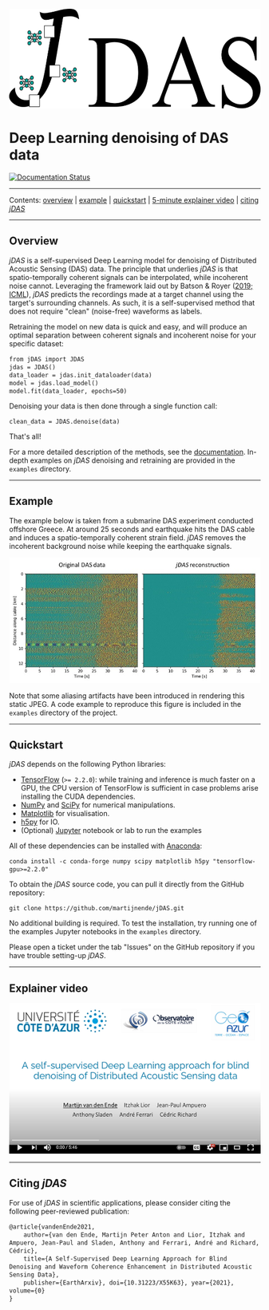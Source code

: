 <p align="center">
    <img src="docs/source/img/jDAS_logo.svg" alt="jDAS logo" height="200" />
</p>

# Deep Learning denoising of DAS data

[![Documentation Status](https://readthedocs.org/projects/jdas/badge/?version=latest)](https://jdas.readthedocs.io/en/latest/?badge=latest)

--------------

Contents: [overview](#overview) | [example](#example) | [quickstart](#quickstart) | [5-minute explainer video](#explainer-video) | [citing _jDAS_](#citing-jdas)
    
--------------

## Overview

_jDAS_ is a self-supervised Deep Learning model for denoising of Distributed Acoustic Sensing (DAS) data. The principle that underlies _jDAS_ is that spatio-temporally coherent signals can be interpolated, while incoherent noise cannot. Leveraging the framework laid out by Batson & Royer ([2019; ICML](http://arxiv.org/abs/1901.11365)), _jDAS_ predicts the recordings made at a target channel using the target's surrounding channels. As such, it is a self-supervised method that does not require "clean" (noise-free) waveforms as labels. 

Retraining the model on new data is quick and easy, and will produce an optimal separation between coherent signals and incoherent noise for your specific dataset:
```
from jDAS import JDAS
jdas = JDAS()
data_loader = jdas.init_dataloader(data)
model = jdas.load_model()
model.fit(data_loader, epochs=50)
```
Denoising your data is then done through a single function call:
```
clean_data = JDAS.denoise(data)
```
That's all!

For a more detailed description of the methods, see the [documentation](https://jdas.readthedocs.io/). In-depth examples on *jDAS* denoising and retraining are provided in the `examples` directory.

--------------

## Example

The example below is taken from a submarine DAS experiment conducted offshore Greece. At around 25 seconds and earthquake hits the DAS cable and induces a spatio-temporally coherent strain field. _jDAS_ removes the incoherent background noise while keeping the earthquake signals.

<p align="center">
    <img src="docs/source/img/jDAS_example.jpg" alt="Example of jDAS denoising performance" />
</p>

Note that some aliasing artifacts have been introduced in rendering this static JPEG. A code example to reproduce this figure is included in the `examples` directory of the project.

--------------

## Quickstart

_jDAS_ depends on the following Python libraries:

- [TensorFlow](https://www.tensorflow.org/) (`>= 2.2.0`): while training and inference is much faster on a GPU, the CPU version of TensorFlow is sufficient in case problems arise installing the CUDA dependencies.
- [NumPy](https://numpy.org/) and [SciPy](https://scipy.org/) for numerical manipulations.
- [Matplotlib](https://matplotlib.org/) for visualisation.
- [h5py](https://www.h5py.org/) for IO.
- (Optional) [Jupyter](https://jupyter.org/) notebook or lab to run the examples

All of these dependencies can be installed with [Anaconda](https://www.anaconda.com/products/individual):
```
conda install -c conda-forge numpy scipy matplotlib h5py "tensorflow-gpu>=2.2.0"
```

To obtain the _jDAS_ source code, you can pull it directly from the GitHub repository:
```
git clone https://github.com/martijnende/jDAS.git
```
No additional building is required. To test the installation, try running one of the examples Jupyter notebooks in the `examples` directory.

Please open a ticket under the tab "Issues" on the GitHub repository if you have trouble setting-up _jDAS_.

--------------

## Explainer video

<p align="center">
    <a href="https://youtu.be/9NNElFOIzK8">
        <img src="docs/source/img/jDAS_youtube.png" alt="Example of jDAS denoising performance" />
    </a>
</p>

--------------

## Citing _jDAS_

For use of _jDAS_ in scientific applications, please consider citing the following peer-reviewed publication:

```
@article{vandenEnde2021,
    author={van den Ende, Martijn Peter Anton and Lior, Itzhak and Ampuero, Jean-Paul and Sladen, Anthony and Ferrari, André and Richard, Cédric},
    title={A Self-Supervised Deep Learning Approach for Blind Denoising and Waveform Coherence Enhancement in Distributed Acoustic Sensing Data}, 
    publisher={EarthArxiv}, doi={10.31223/X55K63}, year={2021}, volume={0}
}
```

<!-- An identical preprint is available from EarthArxiv: https://eartharxiv.org/repository/view/2136/ -->
